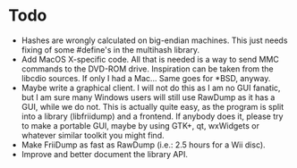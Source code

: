 # Todo

- Hashes are wrongly calculated on big-endian machines. This just needs fixing of some #define's in the multihash library.
- Add MacOS X-specific code. All that is needed is a way to send MMC commands to the DVD-ROM drive. Inspiration can be taken from the libcdio sources. If only I had a Mac... Same goes for *BSD, anyway.
- Maybe write a graphical client. I will not do this as I am no GUI fanatic, but I am sure many Windows users will still use RawDump as it has a GUI, while we do not. This is actually quite easy, as the program is split into a library (libfriidump) and a frontend. If anybody does it, please try to make a portable GUI, maybe by using GTK+, qt, wxWidgets or whatever similar toolkit you might find.
- Make FriiDump as fast as RawDump (i.e.: 2.5 hours for a Wii disc).
- Improve and better document the library API.

